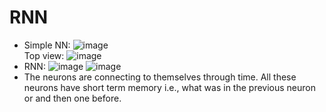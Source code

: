 # RNN
- Simple NN: 
![image](https://user-images.githubusercontent.com/87144045/128824131-1a3b2215-e796-4755-b28d-f1a1cdd20c3a.png)  
Top view: ![image](https://user-images.githubusercontent.com/87144045/128824188-deddef93-64f1-45ae-9886-aeade8b87f12.png)
- RNN: 
![image](https://user-images.githubusercontent.com/87144045/128824259-f81f6fe3-b533-4dd5-86b3-a30ecf0aae2f.png)
![image](https://user-images.githubusercontent.com/87144045/128824284-20cb5dfd-e50a-4a73-b70e-07f4375fd59e.png)
- The neurons are connecting to themselves through time.
All these neurons have short term memory i.e., what was in the previous neuron or and then one before.
